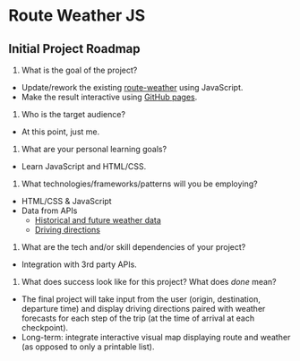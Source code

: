 # Route Weather JS #

## Initial Project Roadmap ##

1. What is the goal of the project?
  - Update/rework the existing [route-weather](https://github.com/jasonmlutz/route-weather) using JavaScript.
  - Make the result interactive using [GitHub pages](https://pages.github.com/).
1.  Who is the target audience?
  - At this point, just  me.
1. What are your personal learning goals?
  - Learn JavaScript and HTML/CSS.
1. What technologies/frameworks/patterns will you be employing?
  - HTML/CSS & JavaScript
  - Data from APIs
    - [Historical and future weather data](https://darksky.net/poweredby/)
    - [Driving directions](https://www.mapbox.com/)
1. What are the tech and/or skill dependencies of your project?
  - Integration with 3rd party APIs.
1. What does success look like for this project? What does _done_ mean?
  - The final project will take input from the user (origin, destination, departure time) and display driving
  directions paired with weather forecasts for each step of the trip (at the time of arrival at each checkpoint).
  - Long-term: integrate interactive visual map displaying route and weather (as opposed to only a printable list).

